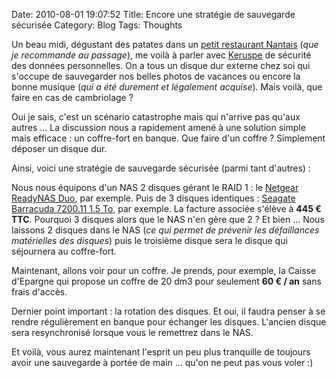 Date: 2010-08-01 19:07:52
Title: Encore une stratégie de sauvegarde sécurisée
Category: Blog
Tags: Thoughts

Un beau midi, dégustant des patates dans un [petit restaurant Nantais](http://gm-potatoesbar.com/restaurant-nantes-patate-pomme-terre-accueil.html) (_que je recommande au passage_), me voilà à parler avec [Keruspe](http://twitter.com/Keruspe) de sécurité des données personnelles. On a tous un disque dur externe chez soi qui s'occupe de sauvegarder nos belles photos de vacances ou encore la bonne musique (_qui a été durement et légalement acquise_). Mais voilà, que faire en cas de cambriolage ?

Oui je sais, c'est un scénario catastrophe mais qui n'arrive pas qu'aux autres ... La discussion nous a rapidement amené à une solution simple mais efficace : un coffre-fort en banque. Que faire d'un coffre ? Simplement déposer un disque dur.

Ainsi, voici une stratégie de sauvegarde sécurisée (parmi tant d'autres) :

Nous nous équipons d'un NAS 2 disques gérant le RAID 1 : le [Netgear ReadyNAS Duo](http://www.ldlc.com/fiche/PB00077547.html), par exemple. Puis de 3 disques identiques : [Seagate Barracuda 7200.11 1.5 To](http://www.ldlc.com/fiche/PB00078262.html), par exemple. La facture associée s'élève à **445 € TTC**. Pourquoi 3 disques alors que le NAS n'en gère que 2 ? Et bien ... Nous laissons 2 disques dans le NAS (_ce qui permet de prévenir les défaillances matérielles des disques_) puis le troisième disque sera le disque qui séjournera au coffre-fort.

Maintenant, allons voir pour un coffre. Je prends, pour exemple, la Caisse d'Epargne qui propose un coffre de 20 dm3 pour seulement **60 € / an** sans frais d'accès.

Dernier point important : la rotation des disques. Et oui, il faudra penser à se rendre régulièrement en banque pour échanger les disques. L'ancien disque sera resynchronisé lorsque vous le remettrez dans le NAS.

Et voilà, vous aurez maintenant l'esprit un peu plus tranquille de toujours avoir une sauvegarde à portée de main ... qu'on ne peut pas vous voler :)
